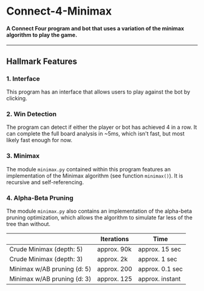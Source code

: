 # Connect-4-Minimax
#### A Connect Four program and bot that uses a variation of the minimax algorithm to play the game.
---

## Hallmark Features
### 1. Interface
This program has an interface that allows users to play against the bot by clicking.

### 2. Win Detection
The program can detect if either the player or bot has achieved 4 in a row. It can complete the full board analysis in ~5ms, which isn't fast, but most likely fast enough for now.

### 3. Minimax
The module `minimax.py` contained within this program features an implementation of the Minimax algorithm (see function `minimax()`). It is recursive and self-referencing.

### 4. Alpha-Beta Pruning
The module `minimax.py` also contains an implementation of the alpha-beta pruning optimization, which allows the algorithm to simulate far less of the tree than without.

|                              |Iterations    |Time           |
|---                           |---           |---            |
|Crude Minimax (depth: 5)      |approx. 90k   |approx. 15 sec |
|Crude Minimax (depth: 3)      |approx. 2k    |approx. 1 sec  |
|Minimax w/AB pruning (d: 5)   |approx. 200   |approx. 0.1 sec|
|Minimax w/AB pruning (d: 3)   |approx. 125   |approx. instant|
